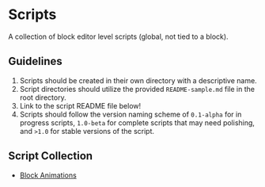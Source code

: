 # Scripts

A collection of block editor level scripts (global, not tied to a block).

## Guidelines

1. Scripts should be created in their own directory with a descriptive name.
1. Script directories should utilize the provided `README-sample.md` file in the root directory.
1. Link to the script README file below!
1. Scripts should follow the version naming scheme of `0.1-alpha` for in progress scripts, `1.0-beta` for complete scripts that may need polishing, and `>1.0` for stable versions of the script.

## Script Collection

- [Block Animations](./block-animations/README.md)